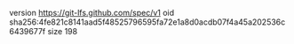 version https://git-lfs.github.com/spec/v1
oid sha256:4fe821c8141aad5f48525796595fa72e1a8d0acdb07f4a45a202536c6439677f
size 198

